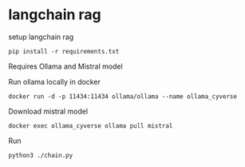 # langchain rag
setup langchain rag


```
pip install -r requirements.txt
```


Requires Ollama and Mistral model

Run ollama locally in docker
```
docker run -d -p 11434:11434 ollama/ollama --name ollama_cyverse
```

Download mistral model
```
docker exec ollama_cyverse ollama pull mistral
```


Run
```
python3 ./chain.py
```